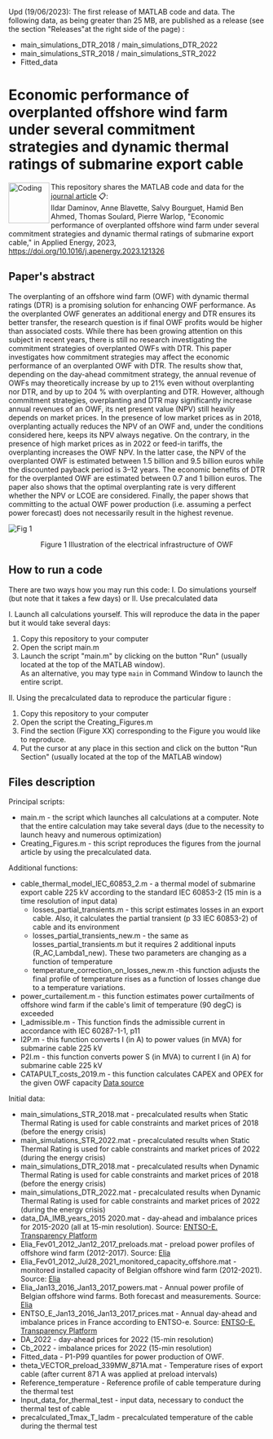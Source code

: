 Upd (19/06/2023): The first release of MATLAB code and data. The following data, as being greater than 25 MB, are published as a release (see the section "Releases"at the right side of the page) :
- main_simulations_DTR_2018 / main_simulations_DTR_2022
- main_simulations_STR_2018 / main_simulations_STR_2022
- Fitted_data

# Economic performance of overplanted offshore wind farm under several commitment strategies and dynamic thermal ratings of submarine export cable
<img align="left" alt="Coding" width="80" src="https://ars.els-cdn.com/content/image/X03062619.jpg">

  
This repository shares the MATLAB code and data for the [journal article](https://authors.elsevier.com/c/1hDc015eif8Gcw) 📋:\
Ildar Daminov, Anne Blavette, Salvy Bourguet, Hamid Ben Ahmed, Thomas Soulard, Pierre Warlop, "Economic performance of overplanted offshore wind farm under several commitment strategies and dynamic thermal ratings of submarine export cable," in Applied Energy, 2023, https://doi.org/10.1016/j.apenergy.2023.121326
  
  
## Paper's abstract
The overplanting of an offshore wind farm (OWF) with dynamic thermal ratings (DTR) is a promising solution for enhancing OWF performance. As the overplanted OWF generates an additional energy and DTR ensures its better transfer, the research question is if final OWF profits would be higher than associated costs. While there has been growing attention on this subject in recent years, there is still no research investigating the commitment strategies of overplanted OWFs with DTR. This paper investigates how commitment strategies may affect the economic performance of an overplanted OWF with DTR. The results show that, depending on the day-ahead commitment strategy, the annual revenue of OWFs may theoretically increase by up to 21% even without overplanting nor DTR, and by up to 204 % with overplanting and DTR. However, although commitment strategies, overplanting and DTR may significantly increase annual revenues of an OWF, its net present value (NPV) still heavily depends on market prices. In the presence of low market prices as in 2018, overplanting actually reduces the NPV of an OWF and, under the conditions considered here, keeps its NPV always negative. On the contrary, in the presence of high market prices as in 2022 or feed-in tariffs, the overplanting increases the OWF NPV. In the latter case, the NPV of the overplanted OWF is estimated between 1.5 billion and 9.5 billion euros while the discounted payback period is 3–12 years. The economic benefits of DTR for the overplanted OWF are estimated between 0.7 and 1 billion euros. The paper also shows that the optimal overplanting rate is very different whether the NPV or LCOE are considered. Finally, the paper shows that committing to the actual OWF power production (i.e. assuming a perfect power forecast) does not necessarily result in the highest revenue.

![Fig 1](https://github.com/Ildar-Daminov/Economic-performance-of-overplanted-offshore-wind-farm-under-several-commitment-strategies-and-DTR/assets/73365375/d6335ae7-4990-4b57-b55b-ed3127a6ed80)
<p align="center">Figure 1 Illustration of the electrical infrastructure of OWF

## How to run a code 
There are two ways how you may run this code: I. Do simulations yourself (but note that it takes a few days) or II. Use precalculated data 
  
I. Launch all calculations yourself. This will reproduce the data in the paper but it would take several days:
1. Copy this repository to your computer 
2. Open the script main.m
3. Launch the script "main.m" by clicking on the button "Run" (usually located at the top of the MATLAB window).\
As an alternative, you may type ```main``` 
in Command Window to launch the entire script. 


II. Using the precalculated data to reproduce the particular figure : 
1. Copy this repository to your computer 
2. Open the script the Creating_Figures.m
3. Find the section (Figure XX) corresponding to the Figure you would like to reproduce. 
4. Put the cursor at any place in this section and click on the button "Run Section" (usually located at the top of the MATLAB window)


## Files description

Principal scripts:
* main.m - the script which launches all calculations at a computer. Note that the entire calculation may take several days (due to the necessity to launch heavy and numerous optimization)
* Creating_Figures.m - this script reproduces the figures from the journal article by using the precalculated data. 

Additional functions: 
* cable_thermal_model_IEC_60853_2.m - a thermal model of submarine export cable 225 kV according to the standard IEC 60853-2 (15 min is a time resolution of input data)
  * losses_partial_transients.m - this script estimates losses in an export cable. Also, it calculates the partial transient (p 33 IEC 60853-2) of cable and its environment  
  * losses_partial_transients_new.m - the same as losses_partial_transients.m but it requires 2 additional inputs (R_AC,Lambda1_new). These two parameters are changing as a function of temperature
  * temperature_correction_on_losses_new.m -this function adjusts the final profile of temperature rises as a function of losses change due to a temperature variations.
* power_curtailement.m - this function estimates power curtailments of offshore wind farm if the cable's limit of temperature (90 degC) is exceeded
* I_admissible.m - This function finds the admissible current in accordance with IEC 60287-1-1, p11
* I2P.m - this function converts I (in A) to power values (in MVA) for submarine cable 225 kV
* P2I.m - this function converts power S (in MVA) to current I (in A) for submarine cable 225 kV
* CATAPULT_costs_2019.m - this function calculates CAPEX and OPEX for the given OWF capacity [Data source](https://guidetoanoffshorewindfarm.com/wind-farm-costs)

Initial data:
* main_simulations_STR_2018.mat - precalculated results when Static Thermal Rating is used for cable constraints and market prices of 2018 (before the energy crisis)
* main_simulations_STR_2022.mat - precalculated results when Static Thermal Rating is used for cable constraints and market prices of 2022 (during the energy crisis)
* main_simulations_DTR_2018.mat - precalculated results when Dynamic Thermal Rating is used for cable constraints and market prices of 2018 (before the energy crisis)
* main_simulations_DTR_2022.mat - precalculated results when Dynamic Thermal Rating is used for cable constraints and market prices of 2022 (during the energy crisis)
* data_DA_IMB_years_2015 2020.mat - day-ahead and imbalance prices for 2015-2020 (all at 15-min resolution). Source: [ENTSO-E. Transparency Platform](https://transparency.entsoe.eu/)
* Elia_Fev01_2012_Jan12_2017_preloads.mat - preload power profiles of offshore wind farm (2012-2017). Source: [Elia](https://www.elia.be/en/grid-data/power-generation/wind-power-generation?csrt=6075160236430889381)
* Elia_Fev01_2012_Jul28_2021_monitored_capacity_offshore.mat - monitored installed capacity of Belgian offshore wind farm (2012-2021). Source: [Elia](https://www.elia.be/en/grid-data/power-generation/wind-power-generation?csrt=6075160236430889381)
* Elia_Jan13_2016_Jan13_2017_powers.mat - Annual power profile of Belgian offshore wind farms. Both forecast and measurements. Source: [Elia](https://www.elia.be/en/grid-data/power-generation/wind-power-generation?csrt=6075160236430889381)
* ENTSO_E_Jan13_2016_Jan13_2017_prices.mat - Annual day-ahead and imbalance prices in France according to ENTSO-e. Source: [ENTSO-E. Transparency Platform](https://transparency.entsoe.eu/)
* DA_2022 - day-ahead prices for 2022 (15-min resolution)
* Cb_2022 - imbalance prices for 2022 (15-min resolution)
* Fitted_data - P1-P99 quantiles for power production of OWF.
* theta_VECTOR_preload_339MW_871A.mat - Temperature rises of export cable (after current 871 A was applied at preload intervals)
* Reference_temperature - Reference profile of cable temperature during the thermal test 
* Input_data_for_thermal_test - input data, necessary to conduct the thermal test of cable 
* precalculated_Tmax_T_Iadm - precalculated temperature of the cable during the thermal test
